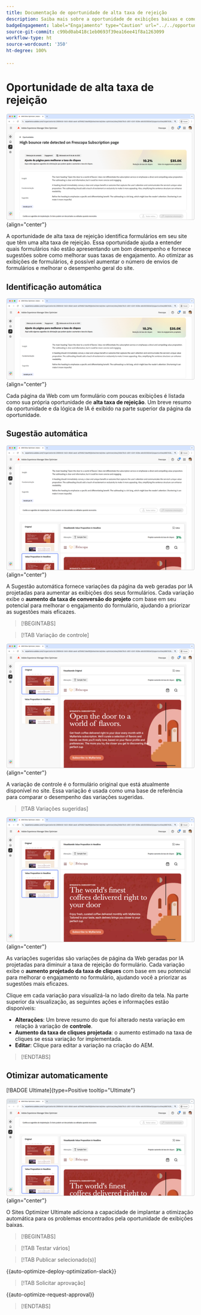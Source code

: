 ```yaml
---
title: Documentação de oportunidade de alta taxa de rejeição
description: Saiba mais sobre a oportunidade de exibições baixas e como usá-la para melhorar o engajamento do formulário no site.
badgeEngagement: label="Engajamento" type="Caution" url="../../opportunity-types/engagement.md" tooltip="Engajamento"
source-git-commit: c99bd0ab418c1eb0693f39ea16ee41f8a1263099
workflow-type: ht
source-wordcount: '350'
ht-degree: 100%

---
```



# Oportunidade de alta taxa de rejeição

![Oportunidade de alta taxa de rejeição](./assets/high-bounce-rate/hero.png){align="center"}

A oportunidade de alta taxa de rejeição identifica formulários em seu site que têm uma alta taxa de rejeição. Essa oportunidade ajuda a entender quais formulários não estão apresentando um bom desempenho e fornece sugestões sobre como melhorar suas taxas de engajamento. Ao otimizar as exibições de formulários, é possível aumentar o número de envios de formulários e melhorar o desempenho geral do site.

## Identificação automática

![Identificar automaticamente alta taxa de rejeição](./assets/high-bounce-rate/auto-identify.png){align="center"}

Cada página da Web com um formulário com poucas exibições é listada como sua própria oportunidade de **alta taxa de rejeição**. Um breve resumo da oportunidade e da lógica de IA é exibido na parte superior da página da oportunidade.

## Sugestão automática

![Sugerir automaticamente alta taxa de rejeição](./assets/high-bounce-rate/auto-suggest.png){align="center"}

A Sugestão automática fornece variações da página da web geradas por IA projetadas para aumentar as exibições dos seus formulários. Cada variação exibe o **aumento da taxa de conversão do projeto** com base em seu potencial para melhorar o engajamento do formulário, ajudando a priorizar as sugestões mais eficazes.

>[!BEGINTABS]

>[!TAB Variação de controle]

![Variações originais](./assets/high-bounce-rate/original-variation.png){align="center"}

A variação de controle é o formulário original que está atualmente disponível no site. Essa variação é usada como uma base de referência para comparar o desempenho das variações sugeridas.

>[!TAB Variações sugeridas]

![Variações sugeridas](./assets/high-bounce-rate/suggested-variations.png){align="center"}

As variações sugeridas são variações de página da Web geradas por IA projetadas para diminuir a taxa de rejeição do formulário. Cada variação exibe o **aumento projetado da taxa de cliques** com base em seu potencial para melhorar o engajamento no formulário, ajudando você a priorizar as sugestões mais eficazes.

Clique em cada variação para visualizá-la no lado direito da tela. Na parte superior da visualização, as seguintes ações e informações estão disponíveis:

* **Alterações**: Um breve resumo do que foi alterado nesta variação em relação à variação de **controle**.
* **Aumento da taxa de cliques projetada**: o aumento estimado na taxa de cliques se essa variação for implementada.
* **Editar**: Clique para editar a variação na criação do AEM.

>[!ENDTABS]

## Otimizar automaticamente

[!BADGE Ultimate]{type=Positive tooltip="Ultimate"}

![Otimizar automaticamente a alta taxa de rejeição](./assets/high-bounce-rate/auto-optimize.png){align="center"}

O Sites Optimizer Ultimate adiciona a capacidade de implantar a otimização automática para os problemas encontrados pela oportunidade de exibições baixas.

>[!BEGINTABS]

>[!TAB Testar vários]


>[!TAB Publicar selecionado(s)]

{{auto-optimize-deploy-optimization-slack}}

>[!TAB Solicitar aprovação]

{{auto-optimize-request-approval}}

>[!ENDTABS]
